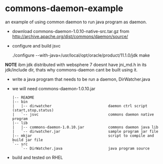 commons-daemon-example
======================

an example of using common daemon to run java program as daemon.
    
* download commons-daemon-1.0.10-native-src.tar.gz from http://archive.apache.org/dist/commons/daemon/source/

* configure and build jsvc
    
    ./configure --with-java=/usr/local/opt/oracle/product/11.1.0/jdk
    make

__NOTE__
ibm jdk distributed with websphere 7 doesnt have jni_md.h in its 
jdk/include dir, thats why commons-daemon cant be built using it.

* write a java program that needs to be run a daemon, DirWatcher.java
 
* we will need commons-daemon-1.0.10.jar


      |-- README                                
      |-- bin
      |   |-- dirwatcher                          daemon ctrl script (start,stop,status)
      |   `-- jsvc                                commons daemon native program
      |-- lib
      |   |-- commons-daemon-1.0.10.jar           commons daemon java lib  
      |   `-- dirwatcher.jar                      sample program jar file
      |-- mkjar                                   script to compile and build jar file
      `-- src
          `-- DirWatcher.java                     java program source    

* build and tested on RHEL